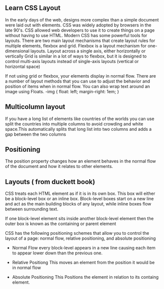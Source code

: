 ## Learn CSS Layout

In the early days of the web, designs more complex than a simple document were laid out with <table> elements. CSS was widely adopted by browsers in the late 90's. CSS allowed web developers to use it to create things on a page without having to use HTML. Modern CSS has some powerful tools for layouts.
There are two main layout mechanisms that create layout rules for multiple elements, flexbox and grid.
Flexbox is a layout mechanism for one-dimensional layouts. Layout across a single axis, either horizontally or vertically
Grid is similar in a lot of ways to flexbox, but it is designed to control multi-axis layouts instead of single-axis layouts (vertical or horizontal space)

If not using grid or flexbox, your elements display in normal flow. There are a number of layout methods that you can use to adjust the behavior and position of items when in normal flow. You can also wrap text around an image using Floats.
-img {
 float: left;
 margin-right: 1em;
}

## Multicolumn layout

If you have a long list of elements like countries of the worlds you can use split the countries into multiple columns to avoid crowding and white space.This automatically splits that long list into two columns and adds a gap between the two columns

## Positioning

The position property changes how an element behaves in the normal flow of the document and how it relates to other elements.

## Layouts ( from duckett book)

CSS treats each HTML element as if it is in its own box. This box will either be a block-level box or an inline box. Block-level boxes start on a new line and act as the main building blocks of any layout, while inline boxes flow between surrounding text. 

If one block-level element sits inside another block-level element then the outer box is known as the containing or parent element

CSS has the following positioning schemes that allow you to control the layout of a page: normal flow, relative positioning, and absolute positioning


- Normal Flow
every block-level appears in a new line  causing each item to appear lower down than the previous one.

- Relative Positiong
This moves an element from the position it would be in normal flow

- Absolute Positioning
This Positions the element in relation to its containg element.